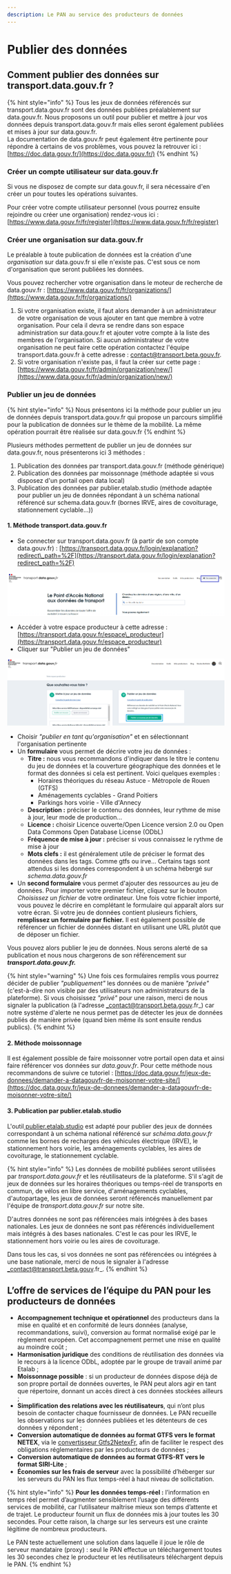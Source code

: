 ```yaml
---
description: Le PAN au service des producteurs de données
---
```


# Publier des données

## Comment publier des données sur transport.data.gouv.fr ?

{% hint style="info" %}
Tous les jeux de données référencés sur transport.data.gouv.fr sont des données publiées préalablement sur data.gouv.fr. Nous proposons un outil pour publier et mettre à jour vos données depuis transport.data.gouv.fr mais elles seront également publiées et mises à jour sur data.gouv.fr.   
La documentation de data.gouv.fr peut également être pertinente pour répondre à certains de vos problèmes, vous pouvez la retrouver ici : [https://doc.data.gouv.fr/](https://doc.data.gouv.fr/)
{% endhint %}

### Créer un compte utilisateur sur data.gouv.fr

Si vous ne disposez de compte sur data.gouv.fr, il sera nécessaire d'en créer un pour toutes les opérations suivantes. 

Pour créer votre compte utilisateur personnel \(vous pourrez ensuite rejoindre ou créer une organisation\) rendez-vous ici : [https://www.data.gouv.fr/fr/register](https://www.data.gouv.fr/fr/register)

### Créer une organisation sur data.gouv.fr

Le préalable à toute publication de données est la création d'une _organisation_ sur data.gouv.fr si elle n'existe pas. C'est sous ce nom d'organisation que seront publiées les données.

Vous pouvez rechercher votre organisation dans le moteur de recherche de data.gouv.fr : [https://www.data.gouv.fr/fr/organizations/](https://www.data.gouv.fr/fr/organizations/)

1. Si votre organisation existe, il faut alors demander à un administrateur de votre organisation de vous ajouter en tant que membre à votre organisation. Pour cela il devra se rendre dans son espace administration sur data.gouv.fr et ajouter votre compte à la liste des membres de l'organisation. Si aucun administrateur de votre organisation ne peut faire cette opération contactez l'équipe transport.data.gouv.fr à cette adresse : contact@transport.beta.gouv.fr.
2. Si votre organisation n'existe pas, il faut la créer sur cette page : [https://www.data.gouv.fr/fr/admin/organization/new/](https://www.data.gouv.fr/fr/admin/organization/new/)

### Publier un jeu de données

{% hint style="info" %}
Nous présentons ici la méthode pour publier un jeu de données depuis transport.data.gouv.fr qui propose un parcours simplifié pour la publication de données sur le thème de la mobilité. La même opération pourrait être réalisée sur data.gouv.fr
{% endhint %}

 Plusieurs méthodes permettent de publier un jeu de données sur data.gouv.fr, nous présenterons ici 3 méthodes : 

1. Publication des données par transport.data.gouv.fr \(méthode générique\)
2. Publication des données par moissonnage \(méthode adaptée si vous disposez d'un portail open data local\)
3. Publication des données par publier.etalab.studio \(méthode adaptée pour publier un jeu de données répondant à un schéma national référencé sur schema.data.gouv.fr \(bornes IRVE, aires de covoiturage, stationnement cyclable...\)\)

#### **1. Méthode transport.data.gouv.fr**

* Se connecter sur transport.data.gouv.fr \(à partir de son compte data.gouv.fr\) : [https://transport.data.gouv.fr/login/explanation?redirect\_path=%2F](https://transport.data.gouv.fr/login/explanation?redirect_path=%2F)

![](../.gitbook/assets/doc-transport-connection.png)

* Accéder à votre espace producteur à cette adresse : [https://transport.data.gouv.fr/espace\_producteur](https://transport.data.gouv.fr/espace_producteur)
* Cliquer sur "Publier un jeu de données"

![](../.gitbook/assets/image%20%28162%29.png)

* Choisir _"publier en tant qu'organisation"_ et en sélectionnant l'organisation pertinente
* Un **formulaire** vous permet de décrire votre jeu de données :
  * **Titre :** nous vous recommandons d'indiquer dans le titre le contenu du jeu de données et la couverture géographique des données et le format des données si cela est pertinent. Voici quelques exemples :
    * Horaires théoriques du réseau Astuce - Métropole de Rouen \(GTFS\)
    * Aménagements cyclables - Grand Poitiers
    * Parkings hors voirie - Ville d'Annecy
  * **Description :** préciser le contenu des données, leur rythme de mise à jour, leur mode de production...
  * **Licence :** choisir Licence ouverte/Open Licence version 2.0 ou Open Data Commons Open Database License \(ODbL\)
  * **Fréquence de mise à jour :** préciser si vous connaissez le rythme de mise à jour
  * **Mots clefs :** il est généralement utile de préciser le format des données dans les tags. Comme gtfs ou irve... Certains tags sont attendus si les données correspondent à un schéma hébergé sur _schema.data.gouv.fr_
* Un **second formulaire** vous permet d'ajouter des ressources au jeu de données. Pour importer votre premier fichier, cliquez sur le bouton _Choisissez un fichier_ de votre ordinateur. Une fois votre fichier importé, vous pouvez le décrire en complétant le formulaire qui apparaît alors sur votre écran. Si votre jeu de données contient plusieurs fichiers, **remplissez un formulaire par fichier.** Il est également possible de référencer un fichier de données distant en utilisant une URL plutôt que de déposer un fichier. 

Vous pouvez alors publier le jeu de données. Nous serons alerté de sa publication et nous nous chargerons de son référencement sur _**transport.data.gouv.fr.**_ 

{% hint style="warning" %}
Une fois ces formulaires remplis vous pourrez décider de publier _"publiquement"_ les données ou de manière _"privée"_ \(c'est-à-dire non visible par des utilisateurs non administrateurs de la plateforme\). Si vous choisissez _"privé"_ pour une raison, merci de nous signaler la publication \(à l'adresse _contact@transport.beta.gouv.fr_\) car notre système d'alerte ne nous permet pas de détecter les jeux de données publiés de manière privée \(quand bien même ils sont ensuite rendus publics\).
{% endhint %}

#### **2. Méthode moissonnage**

Il est également possible de faire moissonner votre portail open data et ainsi faire référencer vos données sur _data.gouv.fr_. Pour cette méthode nous recommandons de suivre ce tutoriel : [https://doc.data.gouv.fr/jeux-de-donnees/demander-a-datagouvfr-de-moisonner-votre-site/](https://doc.data.gouv.fr/jeux-de-donnees/demander-a-datagouvfr-de-moisonner-votre-site/)

#### **3. Publication par publier.etalab.studio**

L'outil[ publier.etalab.studio](https://publier.etalab.studio/) est adapté pour publier des jeux de données correspondant à un schéma national référencé sur _schéma.data.gouv.fr_ comme les bornes de recharges des véhicules électrique \(IRVE\), le stationnement hors voirie, les aménagements cyclables, les aires de covoiturage, le stationnement cyclable. 

{% hint style="info" %}
Les données de mobilité publiées seront utilisées par _transport.data.gouv.fr_ et les réutilisateurs de la plateforme. S'il s'agit de jeux de données sur les horaires théoriques ou temps-réel de transports en commun, de vélos en libre service, d'aménagements cyclables, d'autopartage, les jeux de données seront référencés manuellement par l'équipe de _transport.data.gouv.fr_ sur notre site. 

D'autres données ne sont pas référencées mais intégrées à des bases nationales. Les jeux de données ne sont pas référencés individuellement mais intégrés à des bases nationales. C'est le cas pour les IRVE, le stationnement hors voirie ou les aires de covoiturage. 

Dans tous les cas, si vos données ne sont pas référencées ou intégrées à une base nationale, merci de nous le signaler à l'adresse _contact@transport.beta.gouv.fr_.
{% endhint %}

## L’offre de services de l’équipe du PAN pour les producteurs de données

* **Accompagnement technique et opérationnel** des producteurs dans la mise en qualité et en conformité de leurs données \(analyse, recommandations, suivi\), conversion au format normalisé exigé par le règlement européen. Cet accompagnement permet une mise en qualité au moindre coût ;
* **Harmonisation juridique** des conditions de réutilisation des données via le recours à la licence ODbL, adoptée par le groupe de travail animé par Etalab ;
* **Moissonnage possible** : si un producteur de données dispose déjà de son propre portail de données ouvertes, le PAN peut alors agir en tant que répertoire, donnant un accès direct à ces données stockées ailleurs ;
* **Simplification des relations avec les réutilisateurs**, qui n’ont plus besoin de contacter chaque fournisseur de données. Le PAN recueille les observations sur les données publiées et les détenteurs de ces données y répondent ;
* **Conversion automatique de données au format GTFS vers le format NETEX**, via le [convertisseur Gtfs2NetexFr](http://lafabriquedesmobilites.fr/articles/innovation/gtfs2netexfr-nouvel-outil-open-source-pour-faciliter-la-production-de-donnees-transport-au-format-netex/), afin de faciliter le respect des obligations réglementaires par les producteurs de données ;
* **Conversion automatique de données au format GTFS-RT vers le format SIRI-Lite** ;
* **Économies sur les frais de serveur** avec la possibilité d’héberger sur les serveurs du PAN les flux temps-réel à haut niveau de sollicitation.

{% hint style="info" %}
**Pour les données temps-réel :** l’information en temps réel permet d’augmenter sensiblement l’usage des différents services de mobilité, car l’utilisateur maîtrise mieux son temps d’attente et de trajet. Le producteur fournit un flux de données mis à jour toutes les 30 secondes. Pour cette raison, la charge sur les serveurs est une crainte légitime de nombreux producteurs. 

Le PAN teste actuellement une solution dans laquelle il joue le rôle de serveur mandataire \(proxy\) : seul le PAN effectue un téléchargement toutes les 30 secondes chez le producteur et les réutilisateurs téléchargent depuis le PAN.
{% endhint %}

